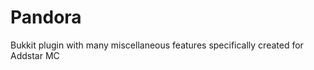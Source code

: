 Pandora
=======

Bukkit plugin with many miscellaneous features specifically created for Addstar MC

